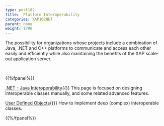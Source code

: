 ```yaml
---
type: post102
title:  Platform Interoperability
categories: XAP102NET
parent: none
weight: 1700
---
```



The possibility for organizations whose projects include a combination of Java, .NET and C++ platforms to communicate and access each other easily and efficiently while also maintaining the benefits of the XAP scale-out application server.



<br>

{{%fpanel%}}

[.NET - Java Interoperability](./dotnet-java-interoperability.html){{<wbr>}}
This page is focused on designing interoperable classes manually, and some related advanced features.

[User Defined Objects](./interoperability-of-user-defined-objects.html){{<wbr>}}
How to implement deep (complex) interoperable classes.

{{%/fpanel%}}
